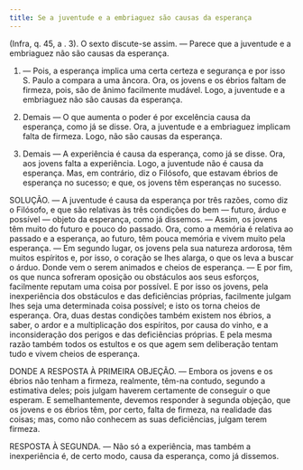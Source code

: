 ```yaml
---
title: Se a juventude e a embriaguez são causas da esperança
---
```


(Infra, q. 45, a . 3).
  O sexto discute-se assim. — Parece que a juventude e a embriaguez não são causas da esperança.  

1. — Pois, a esperança implica uma certa certeza e segurança e por isso S. Paulo a compara a uma âncora. Ora, os jovens e os ébrios faltam de firmeza, pois, são de ânimo facilmente mudável. Logo, a juventude e a embriaguez não são causas da esperança.  

2. Demais — O que aumenta o poder é por excelência causa da esperança, como já se disse. Ora, a juventude e a embriaguez implicam falta de firmeza. Logo, não são causas da esperança.  

3. Demais — A experiência é causa da esperança, como já se disse. Ora, aos jovens falta a experiência. Logo, a juventude não é causa da esperança.  Mas, em contrário, diz o Filósofo, que estavam ébrios de esperança no sucesso; e que, os jovens têm esperanças no sucesso.  

SOLUÇÃO. — A juventude é causa da esperança por três razões, como diz o Filósofo, e que são relativas às três condições do bem — futuro, árduo e possível — objeto da esperança, como já dissemos. — Assim, os jovens têm muito do futuro e pouco do passado. Ora, como a memória é relativa ao passado e a esperança, ao futuro, têm pouca memória e vivem muito pela esperança. — Em segundo lugar, os jovens pela sua natureza ardorosa, têm muitos espíritos e, por isso, o coração se lhes alarga, o que os leva a buscar o árduo. Donde vem o serem animados e cheios de esperança. — E por fim, os que nunca sofreram oposição ou obstáculos aos seus esforços, facilmente reputam uma coisa por possível. E por isso os jovens, pela inexperiência dos obstáculos e das deficiências próprias, facilmente julgam lhes seja uma determinada coisa possível; e isto os torna cheios de esperança.  Ora, duas destas condições também existem nos ébrios, a saber, o ardor e a multiplicação dos espíritos, por causa do vinho, e a inconsideração dos perigos e das deficiências próprias. E pela mesma razão também todos os estultos e os que agem sem deliberação tentam tudo e vivem cheios de esperança.  

DONDE A RESPOSTA À PRIMEIRA OBJEÇÃO. — Embora os jovens e os ébrios não tenham a firmeza, realmente, têm-na contudo, segundo a estimativa deles; pois julgam haverem certamente de conseguir o que esperam.  E semelhantemente, devemos responder à segunda objeção, que os jovens e os ébrios têm, por certo, falta de firmeza, na realidade das coisas; mas, como não conhecem as suas deficiências, julgam terem firmeza.  

RESPOSTA À SEGUNDA. — Não só a experiência, mas também a inexperiência é, de certo modo, causa da esperança, como já dissemos.